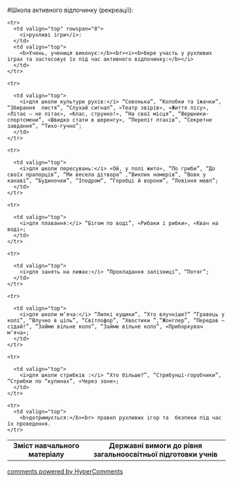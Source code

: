 <div id="hypercomments_widget" class="js-hypercomments-widget invisible"></div>

#Школа активного відпочинку (рекреації):

<table>
  <body>
    <tr>
      <td align="center" valign="top">
        <b>Зміст навчального матеріалу</b>
      </td>
      <td align="center" valign="top">
        <b>Державні вимоги до рівня загальноосвітньої підготовки учнів</b>
      </td>
    </tr>

    <tr>
      <td valign="top" rowspan="8">
        <i>рухливі ігри</i>:
      </td>
      <td valign="top">
        <b>Учень, учениця виконує:</b><br><i><b>бере участь у рухливих іграх та застосовує їх під час активного відпочинку:</b></i>
      </td>
    </tr>

    <tr>
      
      <td valign="top">
        <i>для школи культури рухів:</i> “Совонька”, “Колобки та їжачки”, “Збирання  листя”, “Слухай сигнал”, «Театр звірів», «Життя лісу», «Літає – не літає», «Клас, струнко!», “На свої місця”, “Вершники-спортсмени”, «Швидко стати в шеренгу», “Переліт птахів”, “Секретне завдання”, “Тихо-гучно”; 
      </td>
    </tr>

    <tr>
      
      <td valign="top">
        <i>для школи пересувань:</i> «Ой, у полі жито», “По гриби”, “До своїх прапорців”, “Ми весела дітвора” ,“Виклик номерів”, “Вовк у канаві”, “Будиночки”, “Іподром”, “Горобці й ворони”, “Ловіння мавп”;
      </td>
    </tr>

    <tr>
      
      <td valign="top">
        <i>для плавання:</i> “Бігом по воді”, «Рибаки і рибки», «Квач на воді»;
      </td>
    </tr>

    <tr>
      
      <td valign="top">
        <i>для занять на лижах:</i> “Прокладання залізниці”, “Потяг”;
      </td>
    </tr>

    <tr>
      
      <td valign="top">
        <i>для школи м’яча:</i> “Липкі кущики”, “Хто влучніше?” “Гравець у колі”, “Влучно в ціль”, “Світлофор”, “Хвостики ”,“Жонглер”, “Передав – сідай!”, “Займи вільне коло”, “Займи вільне коло”, «Приборкувач м’яча»;
      </td>
    </tr>

    <tr>
      
      <td valign="top">
        <i>для школи стрибків :</i> “Хто більше?”, “Стрибунці-горобчики”, “Стрибки по “купинах”, «Через зони»;
      </td>
    </tr>

    <tr>
      <td valign="top">
        <b>дотримується:</b><br> правил рухливих ігор та  безпеки під час їх проведення.
    </tr>
  </body>
</table>

<div class="js-hypercomments-container">
    <a href="http://hypercomments.com" class="hc-link" title="comments widget">comments powered by HyperComments</a>
</div>